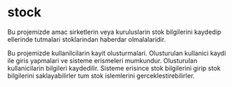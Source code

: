 # stock

Bu projemizde amac sirketlerin veya kuruluslarin stok bilgilerini kaydedip ellerinde tutmalari stoklarindan haberdar olmalalaridir.

Bu projemizde kullanilcilarin kayit olusturmalari.
Olusturulan kullanici kaydi ile giris yapmalari ve sisteme erismeleri mumkundur. 
Olusturulan kullanicilarin bilgileri kaydedilir.
Sisteme erisince stok bilgilerini girip stok bilgilerini saklayabilirler tum stok islemlerini gerceklestirebilirler.
